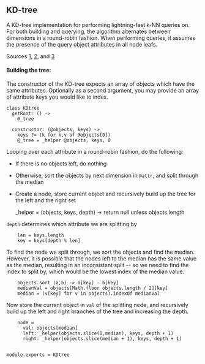 KD-tree
-------------------

A KD-tree implementation for performing lightning-fast k-NN queries on. For both building and querying, the algorithm alternates between dimensions in a round-robin fashion. When performing queries, it assumes the presence of the query object attributes in all node leafs.

Sources [1](http://andrewd.ces.clemson.edu/courses/cpsc805/references/nearest_search.pdf), [2](http://www.stanford.edu/class/cs106l/handouts/assignment-3-kdtree.pdf), and [3](http://en.wikipedia.org/wiki/K-d_tree)

#### Building the tree:

The constructor of the KD-tree expects an array of objects which have the same attributes. Optionally as a second argument, you may provide an array of attribute keys you would like to index.

    class KDtree
      getRoot: () ->
        @_tree

      constructor: (@objects, keys) ->
        keys ?= (k for k,v of @objects[0])
        @_tree = _helper @objects, keys, 0

Looping over each attribute in a round-robin fashion, do the following:

 - If there is no objects left, do nothing
 - Otherwise, sort the objects by next dimension in `@attr`, and split through the median
 - Create a node, store current object and recursively build up the tree for the left and the right set

      _helper = (objects, keys, depth) ->
        return null unless objects.length

`depth` determines which attribute we are splitting by

        len = keys.length
        key = keys[depth % len]

To find the node we split through, we sort the objects and find the median. However, it is possible that the nodes left to the median has the same value as the median, resulting in an inconsistent split -- so we need to find the index to split by, which would be the lowest index of the median value.

        objects.sort (a,b) -> a[key] - b[key]
        medianVal = objects[Math.floor objects.length / 2][key]
        median = (v[key] for v in objects).indexOf medianVal

Now store the current object in `val` of the splitting node, and recursively build up the left and right branches of the tree and increasing the depth.

        node =
          val: objects[median]
          left: _helper(objects.slice(0,median), keys, depth + 1)
          right: _helper(objects.slice(median + 1), keys, depth + 1)


    module.exports = KDtree

